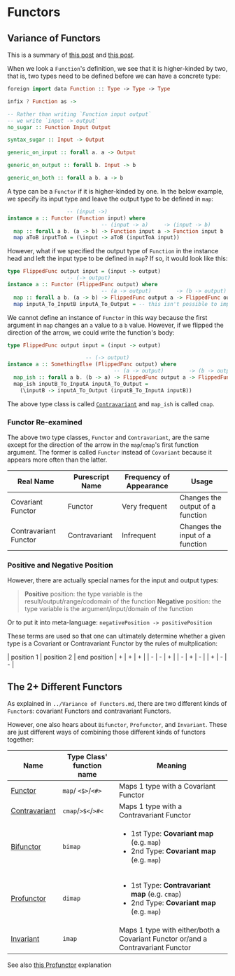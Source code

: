 # Functors

## Variance of Functors

This is a summary of [this post](https://typeclasses.com/contravariance) and [this post](https://www.schoolofhaskell.com/user/commercial/content/covariance-contravariance).

When we look a `Function`'s definition, we see that it is higher-kinded by two, that is, two types need to be defined before we can have a concrete type:
```purescript
foreign import data Function :: Type -> Type -> Type

infix ? Function as ->

-- Rather than writing `Function input output`
-- we write `input -> output`
no_sugar :: Function Input Output

syntax_sugar :: Input -> Output

generic_on_input :: forall a. a -> Output

generic_on_output :: forall b. Input -> b

generic_on_both :: forall a b. a -> b
```
A type can be a `Functor` if it is higher-kinded by one. In the below example, we specify its input type and leave the output type to be defined in `map`:
```purescript
                   -- (input ->)
instance a :: Functor (Function input) where
                              -- (input -> a)     -> (input -> b)
  map :: forall a b. (a -> b) -> Function input a -> Function input b
  map aToB inputToA = (\input -> aToB (inputToA input))
```
However, what if we specified the output type of `Function` in the instance head and left the input type to be defined in `map`? If so, it would look like this:
```purescript
type FlippedFunc output input = (input -> output)
                   -- (-> output)
instance a :: Functor (FlippedFunc output) where
                              -- (a -> output)        -> (b -> output)
  map :: forall a b. (a -> b) -> FlippedFunc output a -> FlippedFunc output b
  map inputA_To_InputB inputA_To_Output = -- this isn't possible to implement!
```
We cannot define an instance of `Functor` in this way because the first argument in `map` changes an `a` value to a `b` value. However, if we flipped the direction of the arrow, we could write the function's body:
```purescript
type FlippedFunc output input = (input -> output)

                         -- (-> output)
instance a :: SomethingElse (FlippedFunc output) where
                                  -- (a -> output)        -> (b -> output)
  map_ish :: forall a b. (b -> a) -> FlippedFunc output a -> FlippedFunc output b
  map_ish inputB_To_InputA inputA_To_Output =
    (\inputB -> inputA_To_Output (inputB_To_InputA inputB))
```
The above type class is called [`Contravariant`](https://pursuit.purescript.org/packages/purescript-contravariant/4.0.0/docs/Data.Functor.Contravariant#t:Contravariant) and `map_ish` is called `cmap`.

### Functor Re-examined

The above two type classes, `Functor` and `Contravariant`, are the same except for the direction of the arrow in the `map`/`cmap`'s first function argument. The former is called `Functor` instead of `Covariant` because it appears more often than the latter.

| Real Name | Purescript Name | Frequency of Appearance | Usage
| - | - | - | - |
| Covariant Functor | Functor | Very frequent | Changes the output of a function
| Contravariant Functor | Contravariant | Infrequent | Changes the input of a function

### Positive and Negative Position

However, there are actually special names for the input and output types:
> **Positive** position: the type variable is the result/output/range/codomain of the function
> **Negative** position: the type variable is the argument/input/domain of the function

Or to put it into meta-language: `negativePosition -> positivePosition`

These terms are used so that one can ultimately determine whether a given type is a Covariant or Contravariant Functor by the rules of multplication:

| position 1 | position 2 | end position
| + | + | + |
| - | - | + |
| - | + | - |
| + | - | - |

## The 2+ Different Functors

As explained in `../Variance of Functors.md`, there are two different kinds of `Functor`s: covariant Functors and contravariant Functors.

However, one also hears about `Bifunctor`, `Profunctor`, and `Invariant`. These are just different ways of combining those different kinds of functors together:

| Name | Type Class' function name | Meaning
| - | - | - |
| [Functor](https://pursuit.purescript.org/packages/purescript-prelude/4.1.1/docs/Data.Functor#t:Functor) | `map`/ `<$>`/`<#>` | Maps 1 type with a Covariant Functor
| [Contravariant](https://pursuit.purescript.org/packages/purescript-contravariant/4.0.0/docs/Data.Functor.Contravariant) | `cmap`/`>$<`/`>#<` | Maps 1 type with a Contravariant Functor
| [Bifunctor](https://pursuit.purescript.org/packages/purescript-bifunctors/4.0.0/docs/Data.Bifunctor#t:Bifunctor) | `bimap` | <ul><li>1st Type: **Covariant map** (e.g. `map`)</li><li>2nd Type: **Covariant map** (e.g. `map`)</li></ul>
| [Profunctor](https://pursuit.purescript.org/packages/purescript-profunctor/4.0.0/docs/Data.Profunctor) | `dimap` | <ul><li>1st Type: **Contravariant map** (e.g. `cmap`)</li><li>2nd Type: **Covariant map** (e.g. `map`)</li></ul>
| [Invariant](https://pursuit.purescript.org/packages/purescript-invariant/4.1.0/docs/Data.Functor.Invariant#t:Invariant) | `imap` | Maps 1 type with either/both a Covariant Functor or/and a Contravariant Functor

See also [this Profunctor](https://typeclasses.com/profunctors) explanation
